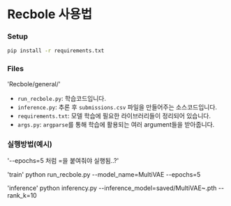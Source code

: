 # Recbole 사용법

### Setup
```bash
pip install -r requirements.txt


```
### Files
'Recbole/general/'
* `run_recbole.py`: 학습코드입니다.
* `inference.py`: 추론 후 `submissions.csv` 파일을 만들어주는 소스코드입니다.
* `requirements.txt`: 모델 학습에 필요한 라이브러리들이 정리되어 있습니다.
* `args.py`: `argparse`를 통해 학습에 활용되는 여러 argument들을 받아줍니다.

### 실행방법(예시)
'--epochs=5 처럼 =을 붙여줘야 실행됨..?'

'train'
python run_recbole.py --model_name=MultiVAE --epochs=5

'inference'
python inferency.py --inference_model=saved/MultiVAE~.pth --rank_k=10